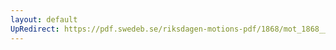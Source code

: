 ```yaml
---
layout: default
UpRedirect: https://pdf.swedeb.se/riksdagen-motions-pdf/1868/mot_1868__ak__00114.pdf
---
```

